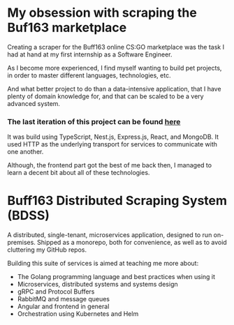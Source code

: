 # My obsession with scraping the Buf163 marketplace

Creating a scraper for the Buff163 online CS:GO marketplace was the task I had at hand at my first internship as a Software Engineer.

As I become more experienced, I find myself wanting to build pet projects, in order to master different languages, technologies, etc.

And what better project to do than a data-intensive application, that I have plenty of domain knowledge for, and that can be scaled to be a very advanced system.

### The last iteration of this project can be found [here](https://github.com/todorpopov/buff163-scraper-system)
It was build using TypeScript, Nest.js, Express.js, React, and MongoDB. It used HTTP as the underlying transport for services to communicate with one another.

Although, the frontend part got the best of me back then, I managed to learn a decent bit about all of these technologies.


# Buff163 Distributed Scraping System (BDSS)

A distributed, single-tenant, microservices application, designed to run on-premises.
Shipped as a monorepo, both for convenience, as well as to avoid cluttering my GitHub repos.

Building this suite of services is aimed at teaching me more about:
 - The Golang programming language and best practices when using it
 - Microservices, distributed systems and systems design
 - gRPC and Protocol Buffers
 - RabbitMQ and message queues
 - Angular and frontend in general
 - Orchestration using Kubernetes and Helm